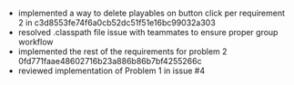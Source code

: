 - implemented a way to delete playables on button click per requirement 2 in c3d8553fe74f6a0cb52dc51f51e16bc99032a303
- resolved .classpath file issue with teammates to ensure proper group workflow
- implemented the rest of the requirements for problem 2 0fd771faae48602716b23a886b86b7bf4255266c
- reviewed implementation of Problem 1 in issue #4
